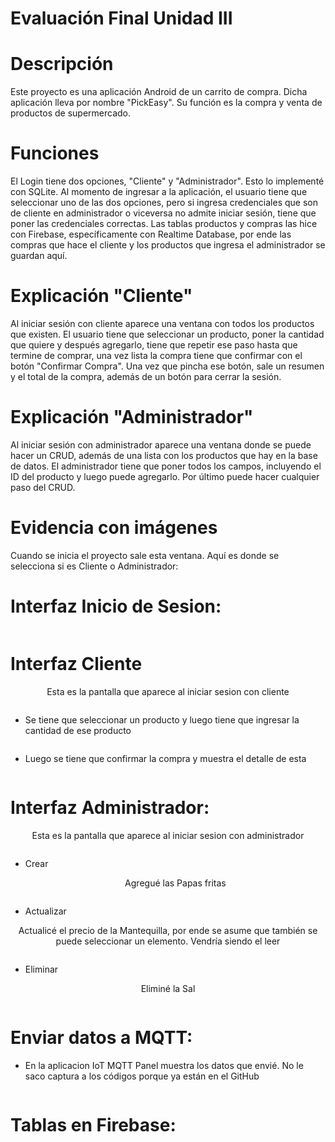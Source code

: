 # Evaluación Final Unidad III
# Descripción
Este proyecto es una aplicación Android de un carrito de compra. Dicha aplicación lleva por nombre "PickEasy". Su función es la compra y venta de productos de supermercado.

# Funciones
El Login tiene dos opciones, "Cliente" y "Administrador". Esto lo implementé con SQLite. Al momento de ingresar a la aplicación, el usuario tiene que seleccionar uno de las dos opciones, pero si ingresa credenciales que son de cliente en administrador o viceversa no admite iniciar sesión, tiene que poner las credenciales correctas.
Las tablas productos y compras las hice con Firebase, específicamente con Realtime Database, por ende las compras que hace el cliente y los productos que ingresa el administrador se guardan aquí.

# Explicación "Cliente"
Al iniciar sesión con cliente aparece una ventana con todos los productos que existen. El usuario tiene que seleccionar un producto, poner la cantidad que quiere y después agregarlo, tiene que repetir ese paso hasta que termine de comprar, una vez lista la compra tiene que confirmar con el botón "Confirmar Compra". Una vez que pincha ese botón, sale un resumen y el total de la compra, además de un botón para cerrar la sesión.

# Explicación "Administrador"
Al iniciar sesión con administrador aparece una ventana donde se puede hacer un CRUD, además de una lista con los productos que hay en la base de datos. El administrador tiene que poner todos los campos, incluyendo el ID del producto y luego puede agregarlo. Por último puede hacer cualquier paso del CRUD.

# Evidencia con imágenes
Cuando se inicia el proyecto sale esta ventana. Aquí es donde se selecciona si es Cliente o Administrador: 

# Interfaz Inicio de Sesion:
  <p style="text-align: center;"></p>
  <img src="Capturas/Home.png" alt="" style="display: block; margin: 10px auto;">

# Interfaz Cliente
  <p style="text-align: center;">Esta es la pantalla que aparece al iniciar sesion con cliente</p>
  <img src="Capturas/Cliente.png" alt="" style="display: block; margin: 10px auto;">
  
- Se tiene que seleccionar un producto y luego tiene que ingresar la cantidad de ese producto
  <p style="text-align: center;"></p>
  <img src="Capturas/AgregarCarro.png" alt="" style="display: block; margin: 10px auto;">
  
- Luego se tiene que confirmar la compra y muestra el detalle de esta
  <p style="text-align: center;"></p>
  <img src="Capturas/Detalles.png" alt="" style="display: block; margin: 10px auto;">

# Interfaz Administrador:
  <p style="text-align: center;">Esta es la pantalla que aparece al iniciar sesion con administrador</p>
  <img src="Capturas/Administrador.png" alt="" style="display: block; margin: 10px auto;">
  
- Crear
  <p style="text-align: center;">Agregué las Papas fritas</p>
  <img src="Capturas/Crear.png" alt="" style="display: block; margin: 10px auto;">
  
- Actualizar
<p style="text-align: center;">Actualicé el precio de la Mantequilla, por ende se asume que también se puede seleccionar un elemento. Vendría siendo el leer</p>
  <img src="Capturas/Actualizar.png" alt="" style="display: block; margin: 10px auto;">
  
- Eliminar
<p style="text-align: center;">Eliminé la Sal</p>
  <img src="Capturas/Eliminar.png" alt="" style="display: block; margin: 10px auto;">

# Enviar datos a MQTT:
- En la aplicacion IoT MQTT Panel muestra los datos que envié. No le saco captura a los códigos porque ya están en el GitHub
<p style="text-align: center;"></p>
  <img src="Capturas/mqtt.jpg" alt="" style="display: block; margin: 10px auto;">

# Tablas en Firebase:

  <p style="text-align: center;"></p>
  <img src="Capturas/BaseDatos.png" alt="" style="display: block; margin: 10px auto;">

